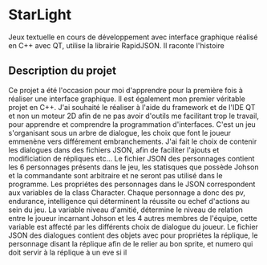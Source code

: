 # StarLight
Jeux textuelle en cours de développement avec interface graphique réalisé en C++ avec QT, utilise la librairie RapidJSON.
Il raconte l'histoire

## Description du projet 

Ce projet a été l'occasion pour moi d'apprendre pour la première fois à réaliser une interface graphique. Il est également mon premier véritable projet en C++. J'ai souhaité le réaliser à l'aide du framework et de l'IDE QT et non un moteur 2D afin de ne pas avoir d'outils me facilitant trop le travail, pour apprendre et comprendre la programmation d'interfaces. C'est un jeu s'organisant sous un arbre de dialogue, les choix que font le joueur emmenène vers différement embranchements. J'ai fait le choix de contenir les dialogues dans des fichiers JSON, afin de faciliter l'ajouts et modificiation de répliques etc... Le fichier JSON des personnages contient les 6 personnages présents dans le jeu, les statisques que possède Johson et la commandante sont arbitraire et ne seront pas utilisé dans le programme. Les propriétes des personnages dans le JSON correspondent aux variables de la class Character. Chaque personnage a donc des pv, endurance, intelligence qui déterminent la réussite ou echef d'actions au sein du jeu. La variable niveau d'amitié, détermine le niveau de relation entre le joueur incarnant Johson et les 4 autres membres de l'équipe, cette variable est affecté par les différents choix de dialogue du joueur. Le fichier JSON des dialogues contient des objets avec pour propriétes la réplique, le personnage disant la réplique afin de le relier au bon sprite, et numero qui doit servir à la réplique à un eve si il  
